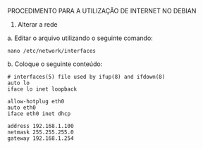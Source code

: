 PROCEDIMENTO PARA A UTILIZAÇÃO DE INTERNET NO DEBIAN

1. Alterar a rede

  a. Editar o arquivo utilizando o seguinte comando:
    
    nano /etc/network/interfaces
    
  b. Coloque o seguinte conteúdo:
  
    # interfaces(5) file used by ifup(8) and ifdown(8)
    auto lo
    iface lo inet loopback

    allow-hotplug eth0
    auto eth0
    iface eth0 inet dhcp

    address 192.168.1.100
    netmask 255.255.255.0
    gateway 192.168.1.254
    
    
